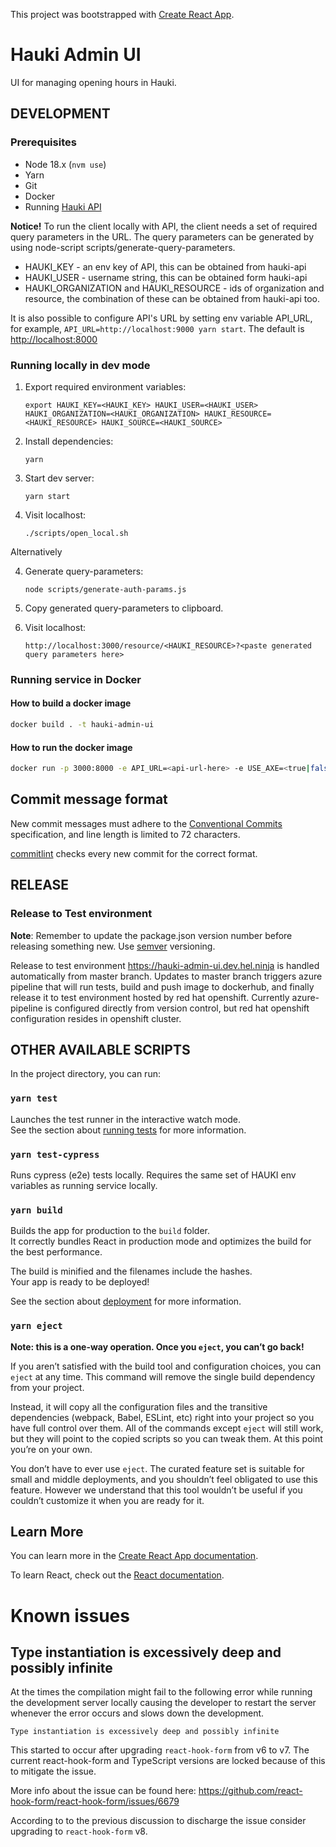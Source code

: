 This project was bootstrapped with [Create React App](https://github.com/facebook/create-react-app).

# Hauki Admin UI

UI for managing opening hours in Hauki.

## DEVELOPMENT

### Prerequisites

- Node 18.x (`nvm use`)
- Yarn
- Git
- Docker
- Running [Hauki API](https://github.com/City-of-Helsinki/hauki)

**Notice!** To run the client locally with API, the client needs a set of required query parameters in the URL.
The query parameters can be generated by using node-script scripts/generate-query-parameters.

- HAUKI_KEY - an env key of API, this can be obtained from hauki-api
- HAUKI_USER - username string, this can be obtained form hauki-api
- HAUKI_ORGANIZATION and HAUKI_RESOURCE - ids of organization and resource, the combination of these can be obtained from hauki-api too.

It is also possible to configure API's URL by setting env variable API_URL, for example, `API_URL=http://localhost:9000 yarn start`. The default is <http://localhost:8000>

### Running locally in dev mode

1. Export required environment variables:

    ```shell
    export HAUKI_KEY=<HAUKI_KEY> HAUKI_USER=<HAUKI_USER> HAUKI_ORGANIZATION=<HAUKI_ORGANIZATION> HAUKI_RESOURCE=<HAUKI_RESOURCE> HAUKI_SOURCE=<HAUKI_SOURCE>
    ```

2. Install dependencies:

   ```shell
   yarn
   ```

3. Start dev server:

   ```shell
   yarn start
   ```

4. Visit localhost:

   ```shell
   ./scripts/open_local.sh
   ```

Alternatively

4. Generate query-parameters:

   ```shell
   node scripts/generate-auth-params.js
   ```

5. Copy generated query-parameters to clipboard.

6. Visit localhost:

   ```
   http://localhost:3000/resource/<HAUKI_RESOURCE>?<paste generated query parameters here>
   ```

### Running service in Docker

#### How to build a docker image

```bash
docker build . -t hauki-admin-ui
```

#### How to run the docker image

```bash
docker run -p 3000:8000 -e API_URL=<api-url-here> -e USE_AXE=<true|false> hauki-admin-ui
```

## Commit message format

New commit messages must adhere to the [Conventional Commits](https://www.conventionalcommits.org/)
specification, and line length is limited to 72 characters.

[commitlint](https://github.com/conventional-changelog/commitlint) checks every new commit for the correct format.


## RELEASE

### Release to Test environment

**Note**: Remember to update the package.json version number before releasing something new. Use [semver](https://semver.org/) versioning.

Release to test environment <https://hauki-admin-ui.dev.hel.ninja> is handled automatically from master branch. Updates to master branch triggers
azure pipeline that will run tests, build and push image to dockerhub, and finally release it to test environment hosted by red hat openshift.
Currently azure-pipeline is configured directly from version control, but red hat openshift configuration resides in openshift cluster.

## OTHER AVAILABLE SCRIPTS

In the project directory, you can run:

### `yarn test`

Launches the test runner in the interactive watch mode.<br />
See the section about [running tests](https://facebook.github.io/create-react-app/docs/running-tests) for more information.

### `yarn test-cypress`

Runs cypress (e2e) tests locally. Requires the same set of HAUKI env variables as running service locally.

### `yarn build`

Builds the app for production to the `build` folder.<br />
It correctly bundles React in production mode and optimizes the build for the best performance.

The build is minified and the filenames include the hashes.<br />
Your app is ready to be deployed!

See the section about [deployment](https://facebook.github.io/create-react-app/docs/deployment) for more information.

### `yarn eject`

**Note: this is a one-way operation. Once you `eject`, you can’t go back!**

If you aren’t satisfied with the build tool and configuration choices, you can `eject` at any time. This command will remove the single build dependency from your project.

Instead, it will copy all the configuration files and the transitive dependencies (webpack, Babel, ESLint, etc) right into your project so you have full control over them. All of the commands except `eject` will still work, but they will point to the copied scripts so you can tweak them. At this point you’re on your own.

You don’t have to ever use `eject`. The curated feature set is suitable for small and middle deployments, and you shouldn’t feel obligated to use this feature. However we understand that this tool wouldn’t be useful if you couldn’t customize it when you are ready for it.

## Learn More

You can learn more in the [Create React App documentation](https://facebook.github.io/create-react-app/docs/getting-started).

To learn React, check out the [React documentation](https://reactjs.org/).

# Known issues

## Type instantiation is excessively deep and possibly infinite

At the times the compilation might fail to the following error while
running the development server locally causing the developer to restart
the server whenever the error occurs and slows down the development.

```
Type instantiation is excessively deep and possibly infinite
```

This started to occur after upgrading `react-hook-form` from v6 to v7.
The current react-hook-form and TypeScript versions are locked because of this
to mitigate the issue.

More info about the issue can be found here:
<https://github.com/react-hook-form/react-hook-form/issues/6679>

According to to the previous discussion to discharge the issue consider upgrading to `react-hook-form` v8.
